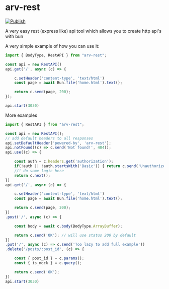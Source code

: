 # arv-rest
[![Publish](https://github.com/arthurvanl/arv-rest/actions/workflows/publish.yml/badge.svg)](https://github.com/arthurvanl/arv-rest/actions/workflows/publish.yml)

A very easy rest (express like) api tool which allows you to create http api's with bun

A very simple example of how you can use it:

```ts
import { BodyType, RestAPI } from "arv-rest";

const api = new RestAPI()
api.get('/', async (c) => {

    c.setHeader('content-type', 'text/html')
    const page = await Bun.file('home.html').text();

    return c.send(page, 200);
});

api.start(3030)
```

More examples
```ts
import { RestAPI } from "arv-rest";

const api = new RestAPI();
// add default headers to all responses
api.setDefaultHeader('powered-by', 'arv-rest');
api.notFound((c) => c.send('Not found!', 404));
api.use((c) => {

    const auth = c.headers.get('authorization');
    if(!auth || !auth.startsWith('Basic')) { return c.send('Unauthorized!', 401)}
    //! do some logic here
    return c.next();
})
api.get('/', async (c) => {

    c.setHeader('content-type', 'text/html')
    const page = await Bun.file('home.html').text();

    return c.send(page, 200);
})
.post('/', async (c) => {

    const body = await c.body(BodyType.ArrayBuffer);

    return c.send('OK'); // will use status 200 by default
})
.put('/', async (c) => c.send('Too lazy to add full example'))
.delete('/posts/:post_id', (c) => {

    const { post_id } = c.params();
    const { is_mock } = c.query();

    return c.send('OK');
})
api.start(3030)
```
